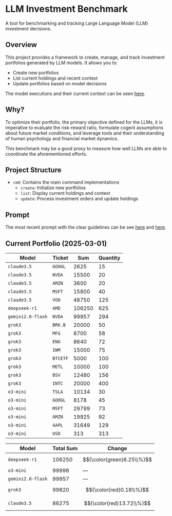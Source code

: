 # LLM Investment Benchmark

A tool for benchmarking and tracking Large Language Model (LLM) investment decisions.

## Overview

This project provides a framework to create, manage, and track investment portfolios generated by LLM models. It allows you to:
- Create new portfolios
- List current holdings and recent context
- Update portfolios based on model decisions

The model executions and their current context can be seen [here](./orders).

## Why?

To optimize their portfolio, the primary objective defined for the LLMs, it is imperative to evaluate the risk-reward ratio, formulate cogent assumptions about future market conditions, and leverage tools and their understanding of human psychology and financial market dynamics.

This benchmark may be a good proxy to measure how well LLMs are able to coordinate the aforementioned efforts.

## Project Structure

- `cmd`: Contains the main command implementations
  - `create`: Initialize new portfolios
  - `list`: Display current holdings and context
  - `update`: Process investment orders and update holdings

## Prompt

The most recent prompt with the clear guidelines can be see [here](./cmd/create/prompt.txt) and [here](./cmd/list/prompt.txt).

## Current Portfolio (2025-03-01)

| Model | Ticket | Sum | Quantity |
|-------|-------|-------|--------|
|`claude3.5`|`GOOGL`|2625|15|
|`claude3.5`|`NVDA`|15500|20|
|`claude3.5`|`AMZN`|3600|20|
|`claude3.5`|`MSFT`|15800|40|
|`claude3.5`|`VOO`|48750|125|
|`deepseek-r1`|`AMD`|106250|625|
|`gemini2.0-flash`|`NVDA`|99957|294|
|`grok3`|`BRK.B`|20000|50|
|`grok3`|`MFG`|8700|58|
|`grok3`|`ENG`|8640|72|
|`grok3`|`IWM`|15000|75|
|`grok3`|`BTCETF`|5000|100|
|`grok3`|`METL`|10000|100|
|`grok3`|`BSV`|12480|156|
|`grok3`|`INTC`|20000|400|
|`o3-mini`|`TSLA`|10134|30|
|`o3-mini`|`GOOGL`|8178|45|
|`o3-mini`|`MSFT`|29799|73|
|`o3-mini`|`AMZN`|19925|92|
|`o3-mini`|`AAPL`|31649|129|
|`o3-mini`|`USD`|313|313|


| Model | Total Sum | Change |
|-------|-----------|--------|
|`deepseek-r1`|106250|$${\color{green}6.25\\%}$$|
|`o3-mini`|99998|—|
|`gemini2.0-flash`|99957|—|
|`grok3`|99820|$${\color{red}0.18\\%}$$|
|`claude3.5`|86275|$${\color{red}13.72\\%}$$|
